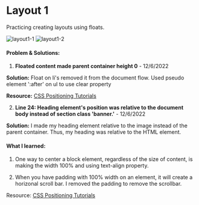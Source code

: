 # Layout 1

Practicing creating layouts using floats.

![layout1-1](https://user-images.githubusercontent.com/99628526/206043046-0d6047fc-89e4-4172-9ab9-ed532c79dbb4.png)
![layout1-2](https://user-images.githubusercontent.com/99628526/206043057-7b6d1182-bf40-4945-b9bc-5fa9b2a4e9a4.png)


#### Problem & Solutions:

1. **Floated content made parent container height 0** - 12/6/2022

  **Solution:**
  Float on li's removed it from the document flow. Used pseudo element ':after' on ul to use clear property

  **Resource:** [CSS Positioning Tutorials](https://www.youtube.com/watch?v=8fQWx-d5qc8&list=PL4cUxeGkcC9hudKGi5o5UiWuTAGbxiLTh&index=10&ab_channel=TheNetNinja)


2. **Line 24: Heading element's position was relative to the document body  instead of section class 'banner.'** - 12/6/2022

  **Solution:**
  I made my heading element relative to the image instead of the parent container. Thus, my heading was relative to the HTML element.

#### What I learned:

1. One way to center a block element, regardless of the size of content, is making the width 100% and using text-align property.

2. When you have padding with 100% width on an element, it will create a horizonal scroll bar. I removed the padding to remove the scrollbar.

Resource: [CSS Positioning Tutorials](https://www.youtube.com/watch?v=8fQWx-d5qc8&list=PL4cUxeGkcC9hudKGi5o5UiWuTAGbxiLTh&index=10&ab_channel=TheNetNinja)

